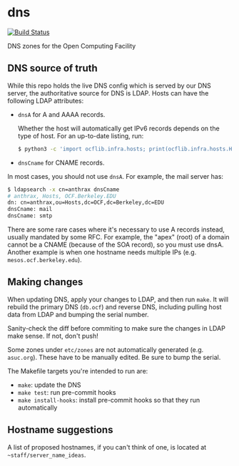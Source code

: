 # dns

[![Build Status](https://jenkins.ocf.berkeley.edu/buildStatus/icon?job=ocf/dns/master)](https://jenkins.ocf.berkeley.edu/job/ocf/job/dns/job/master/)

DNS zones for the Open Computing Facility


## DNS source of truth

While this repo holds the live DNS config which is served by our DNS server,
the authoritative source for DNS is LDAP. Hosts can have the following LDAP
attributes:

* `dnsA` for A and AAAA records.

  Whether the host will automatically get IPv6 records depends on the type of
  host. For an up-to-date listing, run:

  ```bash
  $ python3 -c 'import ocflib.infra.hosts; print(ocflib.infra.hosts.HOST_TYPES_WITH_IPV6)'
  ```

* `dnsCname` for CNAME records.


In most cases, you should not use `dnsA`. For example, the mail server has:

```bash
$ ldapsearch -x cn=anthrax dnsCname
# anthrax, Hosts, OCF.Berkeley.EDU
dn: cn=anthrax,ou=Hosts,dc=OCF,dc=Berkeley,dc=EDU
dnsCname: mail
dnsCname: smtp
```

There are some rare cases where it's necessary to use A records instead,
usually mandated by some RFC. For example, the "apex" (root) of a domain cannot
be a CNAME (because of the SOA record), so you must use dnsA. Another example
is when one hostname needs multiple IPs (e.g. `mesos.ocf.berkeley.edu`).


## Making changes

When updating DNS, apply your changes to LDAP, and then run `make`. It will
rebuild the primary DNS (`db.ocf`) and reverse DNS, including pulling host data
from LDAP and bumping the serial number.

Sanity-check the diff before commiting to make sure the changes in LDAP make
sense. If not, don't push!

Some zones under `etc/zones` are not automatically generated (e.g. `asuc.org`).
These have to be manually edited. Be sure to bump the serial.

The Makefile targets you're intended to run are:

- `make`: update the DNS
- `make test`: run pre-commit hooks
- `make install-hooks`: install pre-commit hooks so that they run automatically


## Hostname suggestions

A list of proposed hostnames, if you can't think of one, is located at
`~staff/server_name_ideas`.
